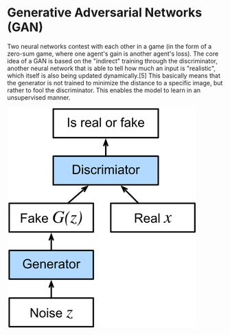 # Generative Adversarial Networks (GAN)

Two neural networks contest with each other in a game (in the form of a zero-sum game, where one agent's gain is another agent's loss). The core idea of a GAN is based on the "indirect" training through the discriminator, another neural network that is able to tell how much an input is "realistic", which itself is also being updated dynamically.[5] This basically means that the generator is not trained to minimize the distance to a specific image, but rather to fool the discriminator. This enables the model to learn in an unsupervised manner.

<img src="./GAN.svg" class="centerImage">


